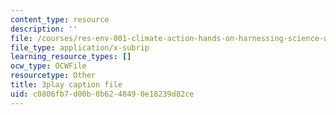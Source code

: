 ```yaml
---
content_type: resource
description: ''
file: /courses/res-env-001-climate-action-hands-on-harnessing-science-with-communities-to-cut-carbon-january-iap-2017/c0806fb7d00b0b6248490e18239d82ce_j4b9U9m9MQA.srt
file_type: application/x-subrip
learning_resource_types: []
ocw_type: OCWFile
resourcetype: Other
title: 3play caption file
uid: c0806fb7-d00b-0b62-4849-0e18239d82ce
---
```

